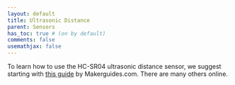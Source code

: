```yaml
---
layout: default
title: Ultrasonic Distance
parent: Sensors
has_toc: true # (on by default)
comments: false
usemathjax: false
---
```


To learn how to use the HC-SR04 ultrasonic distance sensor, we suggest starting with [this guide](https://www.makerguides.com/hc-sr04-arduino-tutorial/) by Makerguides.com. There are many others online. 
